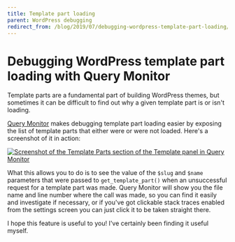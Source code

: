 ```yaml
---
title: Template part loading
parent: WordPress debugging
redirect_from: /blog/2019/07/debugging-wordpress-template-part-loading/
---
```


# Debugging WordPress template part loading with Query Monitor

Template parts are a fundamental part of building WordPress themes, but sometimes it can be difficult to find out why a given template part is or isn't loading.

[Query Monitor](https://wordpress.org/plugins/query-monitor/) makes debugging template part loading easier by exposing the list of template parts that either were or were not loaded. Here's a screenshot of it in action:

[![Screenshot of the Template Parts section of the Template panel in Query Monitor](../../assets/template-parts.png)](../../assets/template-parts.png)

What this allows you to do is to see the value of the `$slug` and `$name` parameters that were passed to `get_template_part()` when an unsuccessful request for a template part was made. Query Monitor will show you the file name and line number where the call was made, so you can find it easily and investigate if necessary, or if you've got clickable stack traces enabled from the settings screen you can just click it to be taken straight there.

I hope this feature is useful to you! I've certainly been finding it useful myself.
